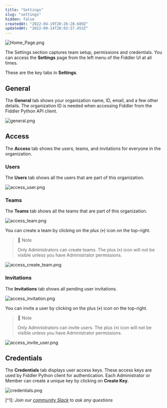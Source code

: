 ```yaml
---
title: "Settings"
slug: "settings"
hidden: false
createdAt: "2022-04-19T20:26:28.689Z"
updatedAt: "2022-09-14T20:03:57.453Z"
---
```

![](https://files.readme.io/d937de2-Home_Page.png "Home_Page.png")



The Settings section captures team setup, permissions and credentials. You can access the **Settings** page from the left menu of the Fiddler UI at all times.

These are the key tabs in **Settings**.

## General

The **General** tab shows your organization name, ID, email, and a few other details. The organization ID is needed when accessing Fiddler from the Fiddler Python API client.

![](https://files.readme.io/3f2e734-general.png "general.png")



## Access

The **Access** tab shows the users, teams, and invitations for everyone in the organization.

### Users

The **Users** tab shows all the users that are part of this organization.

![](https://files.readme.io/c8c5bf1-access_user.png "access_user.png")



### Teams

The **Teams** tab shows all the teams that are part of this organization.

![](https://files.readme.io/8cba270-access_team.png "access_team.png")



You can create a team by clicking on the plus (**`+`**) icon on the top-right.

> 🚧 Note
> 
> Only Administrators can create teams. The plus (**`+`**) icon will not be visible unless you have Administrator permissions.

![](https://files.readme.io/b0c4c53-access_create_team.png "access_create_team.png")



### Invitations

The **Invitations** tab shows all pending user invitations.

![](https://files.readme.io/5cb4046-access_invitation.png "access_invitation.png")



You can invite a user by clicking on the plus (**`+`**) icon on the top-right.

> 🚧 Note
> 
> Only Administrators can invite users. The plus (**`+`**) icon will not be visible unless you have Administrator permissions.

![](https://files.readme.io/abb030c-access_invite_user.png "access_invite_user.png")



## Credentials

The **Credentials** tab displays user access keys. These access keys are used by Fiddler Python client for authentication. Each Administrator or Member can create a unique key by clicking on **Create Key**.

![](https://files.readme.io/fce7911-credentials.png "credentials.png")



[^1]\: _Join our [community Slack](https://www.fiddler.ai/slackinvite) to ask any questions_